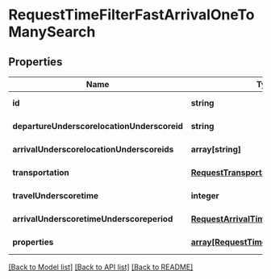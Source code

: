 # RequestTimeFilterFastArrivalOneToManySearch

## Properties
Name | Type | Description | Notes
------------ | ------------- | ------------- | -------------
**id** | **string** |  | [default to null]
**departureUnderscorelocationUnderscoreid** | **string** |  | [default to null]
**arrivalUnderscorelocationUnderscoreids** | **array[string]** |  | [default to null]
**transportation** | [**RequestTransportationFast**](RequestTransportationFast.md) |  | [default to null]
**travelUnderscoretime** | **integer** |  | [default to null]
**arrivalUnderscoretimeUnderscoreperiod** | [**RequestArrivalTimePeriod**](RequestArrivalTimePeriod.md) |  | [default to null]
**properties** | [**array[RequestTimeFilterFastProperty]**](RequestTimeFilterFastProperty.md) |  | [default to null]

[[Back to Model list]](../README.md#documentation-for-models) [[Back to API list]](../README.md#documentation-for-api-endpoints) [[Back to README]](../README.md)


